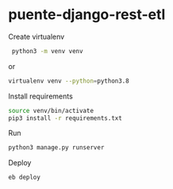 # puente-django-rest-etl
 
Create virtualenv
```bash
 python3 -m venv venv   
```

or
```bash
virtualenv venv --python=python3.8
```

Install requirements
```bash
source venv/bin/activate
pip3 install -r requirements.txt 
```


Run
```bash
python3 manage.py runserver 
```

<!-- https://www.django-rest-framework.org/tutorial/quickstart/ -->

Deploy

```
eb deploy
```

<!-- TODO: Make auto-deploy to main (codepipeline) -->
